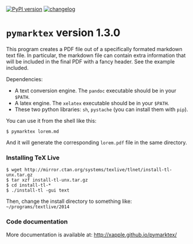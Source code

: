 [![PyPI version](https://badge.fury.io/py/pymarktex.svg)](https://badge.fury.io/py/pymarktex)
[![changelog](http://allmychanges.com/p/python/pymarktex/badge/)](http://allmychanges.com/p/python/pymarktex/?utm_source=badge) 

# `pymarktex` version 1.3.0

This program creates a PDF file out of a specifically formated markdown text file.
In particular, the markdown file can contain extra information that
will be included in the final PDF with a fancy header. See the example included.

Dependencies:
* A text conversion engine. The `pandoc` executable should be in your `$PATH`.
* A latex engine. The `xelatex` executable should be in your `$PATH`.
* These two python libraries: `sh`, `pystache` (you can install them with `pip`).

You can use it from the shell like this:

    $ pymarktex lorem.md

And it will generate the corresponding `lorem.pdf` file in the same directory.

### Installing TeX Live

    $ wget http://mirror.ctan.org/systems/texlive/tlnet/install-tl-unx.tar.gz
    $ tar xzf install-tl-unx.tar.gz
    $ cd install-tl-*
    $ ./install-tl -gui text

Then, change the install directory to something like: `~/programs/textlive/2014`

### Code documentation
More documentation is available at:
http://xapple.github.io/pymarktex/
